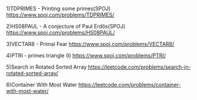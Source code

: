 1)TDPRIMES - Printing some primes(SPOJ)
https://www.spoj.com/problems/TDPRIMES/


2)HS08PAUL - A conjecture of Paul Erdős(SPOJ)
https://www.spoj.com/problems/HS08PAUL/

3)VECTAR8 - Primal Fear
https://www.spoj.com/problems/VECTAR8/

4)PTRI - primes triangle (I)
https://www.spoj.com/problems/PTRI/

5)Search in Rotated Sorted Array
https://leetcode.com/problems/search-in-rotated-sorted-array/

6)Container With Most Water
https://leetcode.com/problems/container-with-most-water/

